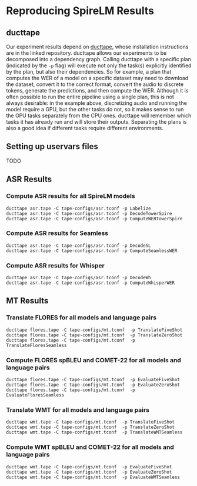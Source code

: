 # Reproducing SpireLM Results

## ducttape
Our experiment results depend on [ducttape](https://github.com/coderpat/ducttape), whose installation instructions are in the linked repository.
ducttape allows our experiments to be decomposed into a dependency graph.
Calling ducttape with a specific plan (indicated by the `-p` flag) will execute not only the task(s) explicitly identified by the plan, but also their dependencies.
So for example, a plan that computes the WER of a model on a specific dataset may need to download the dataset, convert it to the correct format, convert the audio to discrete tokens, generate the predictions, and then compute the WER.
Although it is often possible to run the entire pipeline using a single plan, this is not always desirable: in the example above, discretizing audio and running the model require a GPU, but the other tasks do not, so it makes sense to run the GPU tasks separately from the CPU ones.
ducttape will remember which tasks it has already run and will store their outputs.
Separating the plans is also a good idea if different tasks require different environments.

## Setting up uservars files
TODO

## ASR Results

### Compute ASR results for all SpireLM models

```
ducttape asr.tape -C tape-configs/asr.tconf -p Labelize
ducttape asr.tape -C tape-configs/asr.tconf -p DecodeTowerSpire
ducttape asr.tape -C tape-configs/asr.tconf -p ComputeWERTowerSpire
```

### Compute ASR results for Seamless

```
ducttape asr.tape -C tape-configs/asr.tconf -p DecodeSL
ducttape asr.tape -C tape-configs/asr.tconf -p ComputeSeamlessWER
```

### Compute ASR results for Whisper

```
ducttape asr.tape -C tape-configs/asr.tconf -p DecodeWh
ducttape asr.tape -C tape-configs/asr.tconf -p ComputeWhisperWER
```

## MT Results

### Translate FLORES for all models and language pairs
```
ducttape flores.tape -C tape-configs/mt.tconf  -p TranslateFiveShot
ducttape flores.tape -C tape-configs/mt.tconf  -p TranslateZeroShot
ducttape flores.tape -C tape-configs/mt.tconf  -p TranslateFloresSeamless
```

### Compute FLORES spBLEU and COMET-22 for all models and language pairs

```
ducttape flores.tape -C tape-configs/mt.tconf  -p EvaluateFiveShot
ducttape flores.tape -C tape-configs/mt.tconf  -p EvaluateZeroShot
ducttape flores.tape -C tape-configs/mt.tconf  -p EvaluateFloresSeamless
```

### Translate WMT for all models and language pairs
```
ducttape wmt.tape -C tape-configs/mt.tconf  -p TranslateFiveShot
ducttape wmt.tape -C tape-configs/mt.tconf  -p TranslateZeroShot
ducttape wmt.tape -C tape-configs/mt.tconf  -p TranslateWMTSeamless
```

### Compute WMT spBLEU and COMET-22 for all models and language pairs

```
ducttape wmt.tape -C tape-configs/mt.tconf  -p EvaluateFiveShot
ducttape wmt.tape -C tape-configs/mt.tconf  -p EvaluateZeroShot
ducttape wmt.tape -C tape-configs/mt.tconf  -p EvaluateWMTSeamless

